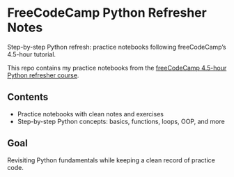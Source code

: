 # FreeCodeCamp Python Refresher Notes 
Step-by-step Python refresh: practice notebooks following freeCodeCamp’s 4.5-hour tutorial.

This repo contains my practice notebooks from the 
[freeCodeCamp 4.5-hour Python refresher course](https://www.youtube.com/watch?v=rfscVS0vtbw).

## Contents
- Practice notebooks with clean notes and exercises
- Step-by-step Python concepts: basics, functions, loops, OOP, and more

## Goal
Revisiting Python fundamentals while keeping a clean record of practice code.
